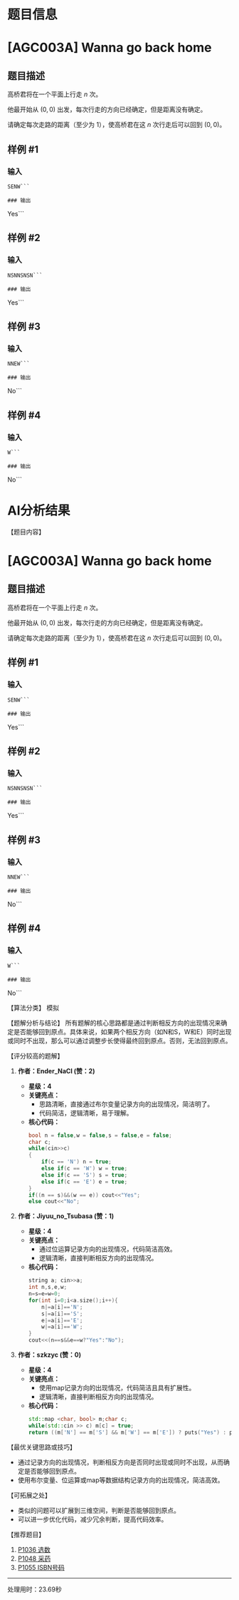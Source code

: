 # 题目信息

# [AGC003A] Wanna go back home

## 题目描述

高桥君将在一个平面上行走 $n$ 次。

他最开始从 $(0, 0)$ 出发，每次行走的方向已经确定，但是距离没有确定。

请确定每次走路的距离（至少为 $1$），使高桥君在这 $n$ 次行走后可以回到 $(0, 0)$。

## 样例 #1

### 输入

```
SENW```

### 输出

```
Yes```

## 样例 #2

### 输入

```
NSNNSNSN```

### 输出

```
Yes```

## 样例 #3

### 输入

```
NNEW```

### 输出

```
No```

## 样例 #4

### 输入

```
W```

### 输出

```
No```

# AI分析结果

【题目内容】
# [AGC003A] Wanna go back home

## 题目描述

高桥君将在一个平面上行走 $n$ 次。

他最开始从 $(0, 0)$ 出发，每次行走的方向已经确定，但是距离没有确定。

请确定每次走路的距离（至少为 $1$），使高桥君在这 $n$ 次行走后可以回到 $(0, 0)$。

## 样例 #1

### 输入

```
SENW```

### 输出

```
Yes```

## 样例 #2

### 输入

```
NSNNSNSN```

### 输出

```
Yes```

## 样例 #3

### 输入

```
NNEW```

### 输出

```
No```

## 样例 #4

### 输入

```
W```

### 输出

```
No```

【算法分类】
模拟

【题解分析与结论】
所有题解的核心思路都是通过判断相反方向的出现情况来确定是否能够回到原点。具体来说，如果两个相反方向（如N和S，W和E）同时出现或同时不出现，那么可以通过调整步长使得最终回到原点。否则，无法回到原点。

【评分较高的题解】

1. **作者：Ender_NaCl (赞：2)**
   - **星级：4**
   - **关键亮点：**
     - 思路清晰，直接通过布尔变量记录方向的出现情况，简洁明了。
     - 代码简洁，逻辑清晰，易于理解。
   - **核心代码：**
     ```cpp
     bool n = false,w = false,s = false,e = false;
     char c;
     while(cin>>c)
     {
         if(c == 'N') n = true;
         else if(c == 'W') w = true;
         else if(c == 'S') s = true;
         else if(c == 'E') e = true;
     }
     if((n == s)&&(w == e)) cout<<"Yes";
     else cout<<"No";
     ```

2. **作者：Jiyuu_no_Tsubasa (赞：1)**
   - **星级：4**
   - **关键亮点：**
     - 通过位运算记录方向的出现情况，代码简洁高效。
     - 逻辑清晰，直接判断相反方向的出现情况。
   - **核心代码：**
     ```cpp
     string a; cin>>a;
     int n,s,e,w;
     n=s=e=w=0;
     for(int i=0;i<a.size();i++){
         n|=a[i]=='N';
         s|=a[i]=='S';
         e|=a[i]=='E';
         w|=a[i]=='W';
     }
     cout<<(n==s&&e==w?"Yes":"No");
     ```

3. **作者：szkzyc (赞：0)**
   - **星级：4**
   - **关键亮点：**
     - 使用map记录方向的出现情况，代码简洁且具有扩展性。
     - 逻辑清晰，直接判断相反方向的出现情况。
   - **核心代码：**
     ```cpp
     std::map <char, bool> m;char c;
     while(std::cin >> c) m[c] = true;
     return ((m['N'] == m['S'] && m['W'] == m['E']) ? puts("Yes") : puts("No")), 0;
     ```

【最优关键思路或技巧】
- 通过记录方向的出现情况，判断相反方向是否同时出现或同时不出现，从而确定是否能够回到原点。
- 使用布尔变量、位运算或map等数据结构记录方向的出现情况，简洁高效。

【可拓展之处】
- 类似的问题可以扩展到三维空间，判断是否能够回到原点。
- 可以进一步优化代码，减少冗余判断，提高代码效率。

【推荐题目】
1. [P1036 选数](https://www.luogu.com.cn/problem/P1036)
2. [P1048 采药](https://www.luogu.com.cn/problem/P1048)
3. [P1055 ISBN号码](https://www.luogu.com.cn/problem/P1055)

---
处理用时：23.69秒